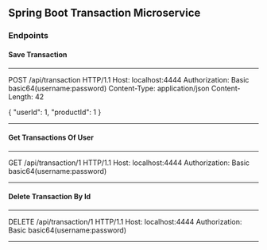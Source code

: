 ## Spring Boot Transaction Microservice 

### Endpoints

#### Save Transaction
---
POST /api/transaction HTTP/1.1
Host: localhost:4444
Authorization: Basic basic64(username:password)
Content-Type: application/json
Content-Length: 42

{
"userId": 1,
"productId": 1
}

---

#### Get Transactions Of User
---
GET /api/transaction/1 HTTP/1.1
Host: localhost:4444
Authorization: Basic basic64(username:password)


---


#### Delete Transaction By Id
---
DELETE /api/transaction/1 HTTP/1.1
Host: localhost:4444
Authorization: Basic basic64(username:password)


---